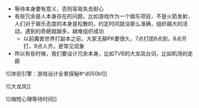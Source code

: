 - 等待本身要有意义，否则容易失去耐心
- 有些冗余是人本身存在的问题，比如游戏作为一个娱乐项目，不是火箭发射，人们对于娱乐态度的本身是松散的，约定时间就没那么准确，组织越大的活动，遇到的奇葩就越多，越难组织成功
	- 以前魔兽世界打副本之前，大家无聊PK要很久，7点打团8点到，8点开打，9点人齐，是常见现象
- 所以有些时候，我们要设计冗余本身，比如TVB的大龙凤台词，比如机场的走廊



![[体验引擎：游戏设计全景探秘#^d050b1]]

![[大龙凤]]

![[缩短心理等待时间]]